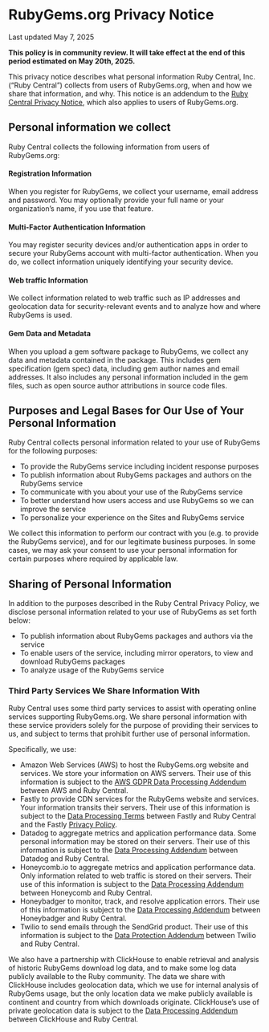 # RubyGems.org Privacy Notice

Last updated May 7, 2025

**This policy is in community review. It will take effect at the end of this period estimated on May 20th, 2025\.**

This privacy notice describes what personal information Ruby Central, Inc. (“Ruby Central”) collects from users of RubyGems.org, when and how we share that information, and why. This notice is an addendum to the [Ruby Central Privacy Notice](https://rubycentral.org/privacy-notice), which also applies to users of RubyGems.org.

## Personal information we collect

Ruby Central collects the following information from users of RubyGems.org:

#### Registration Information

When you register for RubyGems, we collect your username, email address and password. You may optionally provide your full name or your organization’s name, if you use that feature.

#### Multi-Factor Authentication Information

You may register security devices and/or authentication apps in order to secure your RubyGems account with multi-factor authentication. When you do, we collect information uniquely identifying your security device.

#### Web traffic Information

We collect information related to web traffic such as IP addresses and geolocation data for security-relevant events and to analyze how and where RubyGems is used.

#### Gem Data and Metadata

When you upload a gem software package to RubyGems, we collect any data and metadata contained in the package. This includes gem specification (gem spec) data, including gem author names and email addresses. It also includes any personal information included in the gem files, such as open source author attributions in source code files.

## Purposes and Legal Bases for Our Use of Your Personal Information

Ruby Central collects personal information related to your use of RubyGems for the following purposes:

* To provide the RubyGems service including incident response purposes  
* To publish information about RubyGems packages and authors on the RubyGems service  
* To communicate with you about your use of the RubyGems service  
* To better understand how users access and use RubyGems so we can improve the service  
* To personalize your experience on the Sites and RubyGems service

We collect this information to perform our contract with you (e.g. to provide the RubyGems service), and for our legitimate business purposes. In some cases, we may ask your consent to use your personal information for certain purposes where required by applicable law.

## Sharing of Personal Information

In addition to the purposes described in the Ruby Central Privacy Policy, we disclose personal information related to your use of RubyGems as set forth below:

* To publish information about RubyGems packages and authors via the service  
* To enable users of the service, including mirror operators, to view and download RubyGems packages  
* To analyze usage of the RubyGems service

### Third Party Services We Share Information With

Ruby Central uses some third party services to assist with operating online services supporting RubyGems.org. We share personal information with these service providers solely for the purpose of providing their services to us, and subject to terms that prohibit further use of personal information.

Specifically, we use:

* Amazon Web Services (AWS) to host the RubyGems.org website and services. We store your information on AWS servers. Their use of this information is subject to the [AWS GDPR Data Processing Addendum](https://aws.amazon.com/blogs/security/aws-gdpr-data-processing-addendum/) between AWS and Ruby Central.  
* Fastly to provide CDN services for the RubyGems website and services. Your information transits their servers. Their use of this information is subject to the [Data Processing Terms](https://www.fastly.com/data-processing) between Fastly and Ruby Central and the Fastly [Privacy Policy](https://www.fastly.com/privacy/).  
* Datadog to aggregate metrics and application performance data. Some personal information may be stored on their servers. Their use of this information is subject to the [Data Processing Addendum](https://www.datadoghq.com/legal/data-processing-addendum/) between Datadog and Ruby Central.  
* Honeycomb.io to aggregate metrics and application performance data. Only information related to web traffic is stored on their servers. Their use of this information is subject to the [Data Processing Addendum](https://www.honeycomb.io/dpa) between Honeycomb and Ruby Central.    
* Honeybadger to monitor, track, and resolve application errors.  Their use of this information is subject to the [Data Processing Addendum](https://www.honeybadger.io/terms/data-processing-addendum/) between Honeybadger and Ruby Central.  
* Twilio to send emails through the SendGrid product. Their use of this information is subject to the [Data Protection Addendum](https://www.twilio.com/en-us/legal/data-protection-addendum) between Twilio and Ruby Central.

We also have a partnership with ClickHouse to enable retrieval and analysis of historic RubyGems download log data, and to make some log data publicly available to the Ruby community. The data we share with ClickHouse includes geolocation data, which we use for internal analysis of RubyGems usage, but the only location data we make publicly available is continent and country from which downloads originate. ClickHouse’s use of private geolocation data is subject to the [Data Processing Addendum](https://clickhouse.com/legal/agreements/data-processing-addendum) between ClickHouse and Ruby Central.